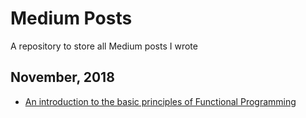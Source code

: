# Medium Posts
A repository to store all Medium posts I wrote

## November, 2018

- [An introduction to the basic principles of Functional Programming](https://github.com/LeandroTk/medium-posts/tree/master/an-introduction-to-the-basic-principles-of-functional-programming)
